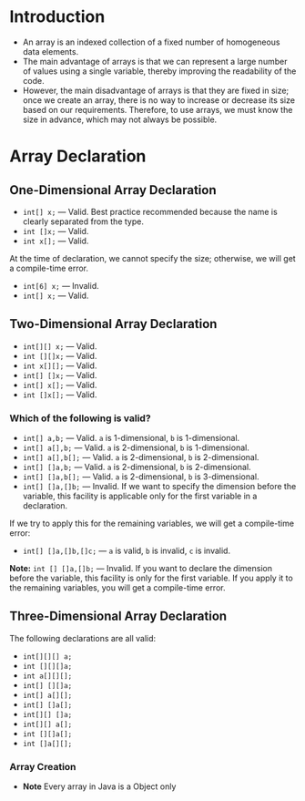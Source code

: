 # Introduction

- An array is an indexed collection of a fixed number of homogeneous data elements.
- The main advantage of arrays is that we can represent a large number of values using a single variable,
  thereby improving the readability of the code.
-  However, the main disadvantage of arrays is that they are fixed in size; once we create an array, there is no way to increase or decrease its size based on our requirements. Therefore, to use arrays, we must know the size in advance, which may not always be possible.

# Array Declaration

## One-Dimensional Array Declaration

- `int[] x;` — Valid. Best practice recommended because the name is clearly separated from the type.
- `int []x;` — Valid.
- `int x[];` — Valid.

At the time of declaration, we cannot specify the size; otherwise, we will get a compile-time error.

- `int[6] x;` — Invalid.
- `int[] x;` — Valid.

## Two-Dimensional Array Declaration

- `int[][] x;` — Valid.
- `int [][]x;` — Valid.
- `int x[][];` — Valid.
- `int[] []x;` — Valid.
- `int[] x[];` — Valid.
- `int []x[];` — Valid.

### Which of the following is valid?

- `int[] a,b;` — Valid. `a` is 1-dimensional, `b` is 1-dimensional.
- `int[] a[],b;` — Valid. `a` is 2-dimensional, `b` is 1-dimensional.
- `int[] a[],b[];` — Valid. `a` is 2-dimensional, `b` is 2-dimensional.
- `int[] []a,b;` — Valid. `a` is 2-dimensional, `b` is 2-dimensional.
- `int[] []a,b[];` — Valid. `a` is 2-dimensional, `b` is 3-dimensional.
- `int[] []a,[]b;` — Invalid. If we want to specify the dimension before the variable, this facility is applicable only for the first variable in a declaration.

If we try to apply this for the remaining variables, we will get a compile-time error:

- `int[] []a,[]b,[]c;` — `a` is valid, `b` is invalid, `c` is invalid.

**Note:** `int [] []a,[]b;` — Invalid. If you want to declare the dimension before the variable, this facility is only for the first variable. If you apply it to the remaining variables, you will get a compile-time error.

## Three-Dimensional Array Declaration

The following declarations are all valid:

- `int[][][] a;`
- `int [][][]a;`
- `int a[][][];`
- `int[] [][]a;`
- `int[] a[][];`
- `int[] []a[];`
- `int[][] []a;`
- `int[][] a[];`
- `int [][]a[];`
- `int []a[][];`

### Array Creation
- **Note**  Every array in Java is a Object only 
